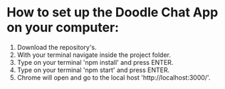 # How to set up the Doodle Chat App on your computer:

1. Download the repository's.
2. With your terminal navigate inside the project folder.
3. Type on your terminal 'npm install' and press ENTER.
4. Type on your terminal 'npm start' and press ENTER.
5. Chrome will open and go to the local host 'http://localhost:3000/'.
